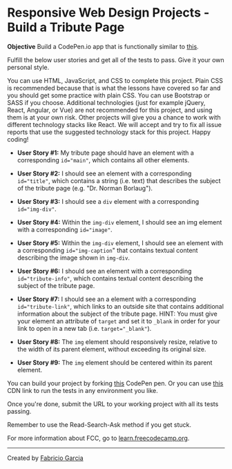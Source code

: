 # Responsive Web Design Projects - Build a Tribute Page

**Objective** Build a CodePen.io app that is functionally similar to [this](https://codepen.io/freeCodeCamp/full/zNqgVx).

Fulfill the below user stories and get all of the tests to pass. Give it your own personal style.

You can use HTML, JavaScript, and CSS to complete this project. Plain CSS is recommended because that is what the lessons have covered so far and you should get some practice with plain CSS. You can use Bootstrap or SASS if you choose. Additional technologies (just for example jQuery, React, Angular, or Vue) are not recommended for this project, and using them is at your own risk. Other projects will give you a chance to work with different technology stacks like React. We will accept and try to fix all issue reports that use the suggested technology stack for this project. Happy coding!

* **User Story #1:** My tribute page should have an element with a corresponding `id="main"`, which contains all other elements.

* **User Story #2:** I should see an element with a corresponding `id="title"`, which contains a string (i.e. text) that describes the subject of the tribute page (e.g. "Dr. Norman Borlaug").

* **User Story #3:** I should see a `div` element with a corresponding `id="img-div"`.

* **User Story #4:** Within the `img-div` element, I should see an img element with a corresponding `id="image"`.

* **User Story #5:** Within the `img-div` element, I should see an element with a corresponding `id="img-caption`" that contains textual content describing the image shown in `img-div`.

* **User Story #6:** I should see an element with a corresponding `id="tribute-info"`, which contains textual content describing the subject of the tribute page.

* **User Story #7:** I should see an a element with a corresponding `id="tribute-link"`, which links to an outside site that contains additional information about the subject of the tribute page. HINT: You must give your element an attribute of `target` and set it to `_blank` in order for your link to open in a new tab (i.e. `target="_blank"`).

* **User Story #8:** The `img` element should responsively resize, relative to the width of its parent element, without exceeding its original size.

* **User Story #9:** The `img` element should be centered within its parent element.

You can build your project by forking [this](https://codepen.io/freeCodeCamp/full/zNBOYG) CodePen pen. Or you can use [this](https://cdn.freecodecamp.org/testable-projects-fcc/v1/bundle.js) CDN link to run the tests in any environment you like.

Once you're done, submit the URL to your working project with all its tests passing.

Remember to use the Read-Search-Ask method if you get stuck.

For more information about FCC, go to [learn.freecodecamp.org](https://learn.freecodecamp.org/).

___
Created by [Fabricio Garcia](https://github.com/fabricI0)